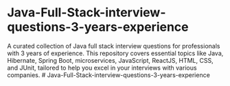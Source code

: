 # Java-Full-Stack-interview-questions-3-years-experience
A curated collection of Java full stack interview questions for professionals with 3 years of experience. This repository covers essential topics like Java, Hibernate, Spring Boot, microservices, JavaScript, ReactJS, HTML, CSS, and JUnit, tailored to help you excel in your interviews with various companies.
#   J a v a - F u l l - S t a c k - i n t e r v i e w - q u e s t i o n s - 3 - y e a r s - e x p e r i e n c e  
 